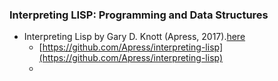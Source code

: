 ### Interpreting LISP: Programming and Data Structures
* Interpreting Lisp by Gary D. Knott (Apress, 2017).[here](http://www.apress.com/9781484227060)
  * [https://github.com/Apress/interpreting-lisp](https://github.com/Apress/interpreting-lisp)
  * 
